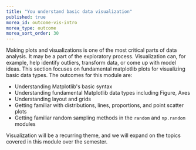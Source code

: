 ```yaml
---
title: "You understand basic data visualization"
published: true
morea_id: outcome-vis-intro
morea_type: outcome
morea_sort_order: 30
---
```



Making plots and visualizations is one of the most critical parts of data analysis. It may be a part of the exploratory process. Visualization can, for example, help identify outliers, transform data, or come up with model ideas. This section focuses on fundamental matplotlib plots for visualizing basic data types. The outcomes for this module are:

 * Understanding Matplotlib's basic syntax
 * Understanding fundamental Matplotlib data types including Figure, Axes
 * Understanding layout and grids
 * Getting familiar with distributions, lines, proportions, and point scatter plots
 * Getting familiar random sampling methods in the `random` and `np.random` modules

Visualization will be a recurring theme, and we will expand on the topics covered in this module over the semester.
